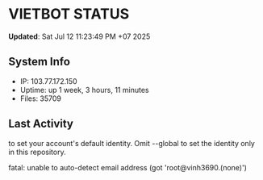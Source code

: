 # VIETBOT STATUS
**Updated**: Sat Jul 12 11:23:49 PM +07 2025

## System Info
- IP: 103.77.172.150
- Uptime: up 1 week, 3 hours, 11 minutes
- Files: 35709

## Last Activity

to set your account's default identity.
Omit --global to set the identity only in this repository.

fatal: unable to auto-detect email address (got 'root@vinh3690.(none)')
